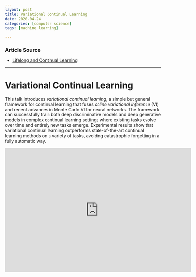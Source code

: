 ```yaml
---
layout: post
title: Variational Continual Learning
date: 2020-04-24
categories: [computer science]
tags: [machine learning]

---
```


### Article Source
* [Lifelong and Continual Learning](https://www.cs.uic.edu/~liub/lifelong-learning.html)

----


# Variational Continual Learning

This talk introduces *variational continual learning*, a simple but general framework for continual learning that fuses *online variational inference* (VI) and recent advances in Monte Carlo VI for neural networks. The framework can successfully train both deep discriminative models and deep generative models in complex continual learning settings where existing tasks evolve over time and entirely new tasks emerge. Experimental results show that variational continual learning outperforms state-of-the-art continual learning methods on a variety of tasks, avoiding catastrophic forgetting in a fully automatic way.


<iframe width="600" height="400" src="https://www.youtube.com/embed/qRXPS_6fAfE" frameborder="0" allow="accelerometer; autoplay; encrypted-media; gyroscope; picture-in-picture" allowfullscreen></iframe>


